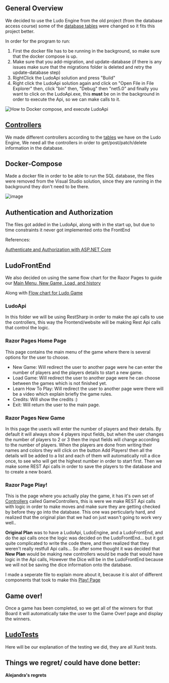 ## General Overview
We decided to use the Ludo Engine from the old project (from the database access course) some of the [database tables](https://github.com/PGBSNH20/ludo-v2-group-2/blob/main/Documentation/ERDiagramLudo.png) were changed so it fits this project better.

In order for the program to run:
1. First the docker file has to be running in the background, so make sure that the docker compose is up.
2. Make sure that you add-migration, and update-database (if there is any issues make sure that the migrations folder is deleted and retry the update-database step)
3. RightClick the LudoApi solution and press "Build"
4. Right click the LudoApi solution again and click on "Open File in File Explorer" then, click "bin" then, "Debug" then "net5.0" and finally you want to click on the LudoApi.exe, this **must** be on in the background in order to execute the Api, so we can make calls to it.

![How to Docker compose, and execute LudoApi](https://github.com/PGBSNH20/ludo-v2-group-2/blob/main/Documentation/LudoGifs/DockerComposeAndLudoApiExecuteHowTo.gif)

## [Controllers](https://github.com/PGBSNH20/ludo-v2-group-2/blob/main/Documentation/Crontrollers.md)
We made different controllers according to the [tables](https://github.com/PGBSNH20/ludo-v2-group-2/blob/main/Documentation/ERDiagramLudo.png) we have on the Ludo Engine, We need all the controllers in order to get/post/patch/delete information in the database.

## Docker-Compose
Made a docker file in order to be able to run the SQL database, the files were removed from the Visual Studio solution, since they are running in the background they don't need to be there. 

![image](https://user-images.githubusercontent.com/70092696/118378991-ad003480-b5d7-11eb-9a80-d76c1006e12d.png)

## Authentication and Authorization
The files got added in the LudoApi, along with in the start up, but due to time constraints it never got implemented onto the FrontEnd

References:

[Authenticate and Authorization with ASP.NET Core](https://www.c-sharpcorner.com/article/authentication-and-authorization-in-asp-net-core-web-api-with-json-web-tokens/)

## LudoFrontEnd
We also decided on using the same flow chart for the Razor Pages to guide our [Main Menu, New Game, Load, and history](https://github.com/PGBSNH20/ludo-v2-group-2/blob/main/Documentation/Ludo%20-%20Menu.jpg)

Along with [Flow chart for Ludo Game](https://github.com/PGBSNH20/ludo-v2-group-2/blob/main/Documentation/Ludo%20-%20Basic%20Game%20Flow.jpg) 

### LudoApi
In this folder we will be using RestSharp in order to make the api calls to use the controllers, this way the Frontend/website will be making Rest Api calls that control the logic.

### Razor Pages Home Page
This page contains the main menu of the game where there is several options for the  user to choose.

* New Game: Will redirect the user to another page were he can enter the number of players and the players details to start a new game.
* Load Game: Will redirect the user to another page were he can choose between the games which is not finished yet.
* Learn How To Play: Will redirect the user to another page were  there will be a video which explain briefly the game rules.
* Credits: Will show the credits :)
* Exit: Will return the user to the main page.

### Razor Pages New Game
In this page the user/s will enter the number of players and their details. By default it will always show 4 players input fields, but when the user changes the number of players to 2 or 3 then the input fields will change according to the number of players.
When the players are done from writing their names and colors
they will click on the button Add Players! then all the details will be added to a list and each of them will automatically roll a dice once, to see who will get the highest number in order to start first.
Then  we make some REST Api calls in order to save the players to the database and to create a new board.


### Razor Page Play! 
This is the page where you actually play the game, it has it's own set of [Controllers](https://github.com/PGBSNH20/ludo-v2-group-2/blob/main/Documentation/Crontrollers.md) called GameControllers, this is were we make REST Api calls with logic in order to make moves and make sure they are getting checked by before they go into the database. This one was perticularly hard, and realized that the original plan that we had on just wasn't going to work very well..

**Original Plan** was to have a LudoApi, LudoEngine, and a LudoFrontEnd, and do the api calls once the logic was decided on the LudoFrontEnd... but it got quite complicated to write the code there, and then realized that they weren't really restfull Api calls... 
So after some thought it was decided that **New Plan** would be making new controllers would be made that would have logic in the Api calls, However the Dice will be in the LudoFrontEnd because we will not be saving the dice information onto the database.

I made a seperate file to explain more about it, because it is alot of different components that took to make this [Play! Page](https://github.com/PGBSNH20/ludo-v2-group-2/blob/main/Documentation/Razor%20Pages:%20Play!.md)

## Game over!
Once a game has been completed, so we get all of the winners for that Board it will automatically take the user to the Game Over! page and display the winners.

## [LudoTests](https://github.com/PGBSNH20/ludo-v2-group-2/blob/main/Documentation/LudoTests.md)
Here will be our explanation of the testing we did, they are all Xunit tests.

## Things we regret/ could have done better:

**Alejandra's regrets**
